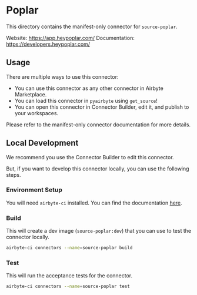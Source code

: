 # Poplar
This directory contains the manifest-only connector for `source-poplar`.

Website: https://app.heypoplar.com/
Documentation: https://developers.heypoplar.com/

## Usage
There are multiple ways to use this connector:
- You can use this connector as any other connector in Airbyte Marketplace.
- You can load this connector in `pyairbyte` using `get_source`!
- You can open this connector in Connector Builder, edit it, and publish to your workspaces.

Please refer to the manifest-only connector documentation for more details.

## Local Development
We recommend you use the Connector Builder to edit this connector.

But, if you want to develop this connector locally, you can use the following steps.

### Environment Setup
You will need `airbyte-ci` installed. You can find the documentation [here](airbyte-ci).

### Build
This will create a dev image (`source-poplar:dev`) that you can use to test the connector locally.
```bash
airbyte-ci connectors --name=source-poplar build
```

### Test
This will run the acceptance tests for the connector.
```bash
airbyte-ci connectors --name=source-poplar test
```


